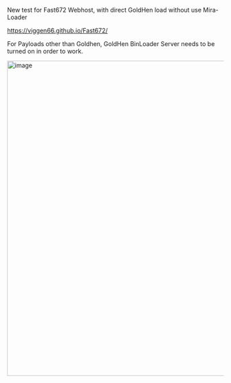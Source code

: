 New test for Fast672 Webhost, with direct GoldHen load without use Mira-Loader

https://viggen66.github.io/Fast672/

For Payloads other than Goldhen, GoldHen BinLoader Server needs to be turned on in order to work.

<img width="1309" height="733" alt="image" src="https://github.com/user-attachments/assets/389abe49-056a-42e5-b937-652f796d168b" />
